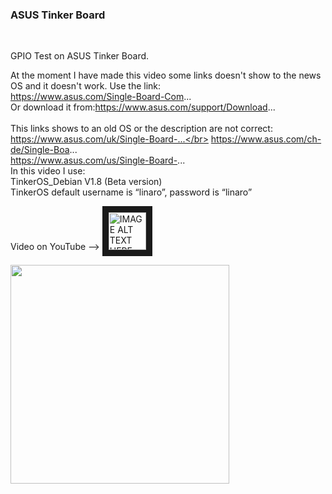 <h3>ASUS Tinker Board</h3>
</br>

GPIO Test on ASUS Tinker Board.
</br>

At the moment I have made this video some links doesn't show to the news OS and it doesn't work. Use the link:</br> https://www.asus.com/Single-Board-Com... </br>
Or download it from:https://www.asus.com/support/Download... 
</br>
</br>
This links shows to an old OS or the description are not correct: 
</br>
https://www.asus.com/uk/Single-Board-...</br> 
https://www.asus.com/ch-de/Single-Boa... </br>
https://www.asus.com/us/Single-Board-... </br>
In this video I use: </br>
TinkerOS_Debian V1.8 (Beta version) </br>
TinkerOS default username is “linaro”, password is “linaro”
</br>



Video on YouTube --> <a href="https://youtu.be/YrMqdiYJ7MA" target="_blank">
 <img src="https://user-images.githubusercontent.com/36192933/50377674-d0e70800-0621-11e9-9848-b41b02b2e1ac.png" alt="IMAGE ALT TEXT HERE" width="60" border="10" />
</a>
</br>

<img src="https://user-images.githubusercontent.com/36192933/50406661-14c84180-07c9-11e9-8685-73550dbbd438.png" width="350">
